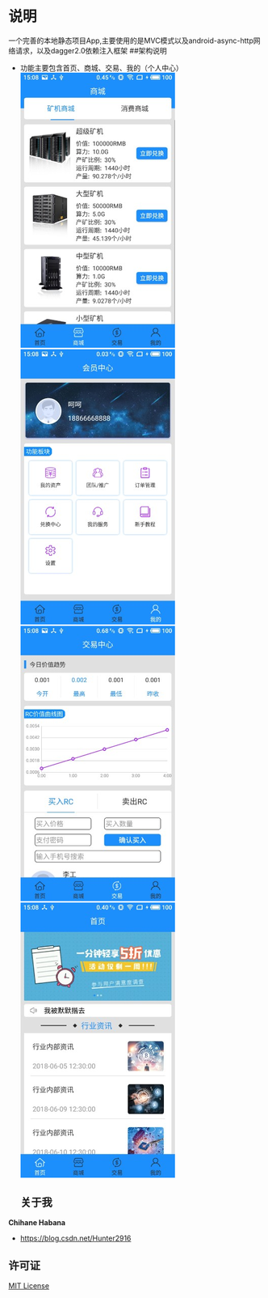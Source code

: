 # 说明
一个完善的本地静态项目App,主要使用的是MVC模式以及android-async-http网络请求，以及dagger2.0依赖注入框架
##架构说明
* 功能主要包含首页、商城、交易、我的（个人中心）
![image](https://github.com/Hunter2916/RichChain/blob/master/20190528150934_gaitubao_306x544.jpg)
![image](https://github.com/Hunter2916/RichChain/blob/master/20190528150954_gaitubao_306x544.jpg)
![image](https://github.com/Hunter2916/RichChain/blob/master/20190528150958_gaitubao_306x544.jpg)
![image](https://github.com/Hunter2916/RichChain/blob/master/20190528151002_gaitubao_306x544.jpg)

    ## 关于我

**Chihane Habana**

- <https://blog.csdn.net/Hunter2916>

## 许可证

[MIT License](http://chihane.in/license)